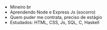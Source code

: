 - Mineiro br
- Aprendendo Node e Express Js (socorro)
- Quem puder me contrata, preciso de estágio
- Estudados: HTML, CSS, Js, SQL, C, Haskell

<!---
Danielbgoncalves/Danielbgoncalves is a ✨ special ✨ repository because its `README.md` (this file) appears on your GitHub profile.
You can click the Preview link to take a look at your changes.
--->
